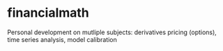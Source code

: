 # financialmath
Personal development on mutliple subjects: derivatives pricing (options), time series analysis, model calibration
